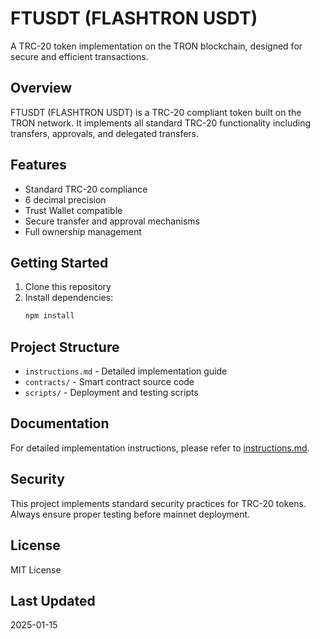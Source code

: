 # FTUSDT (FLASHTRON USDT)

A TRC-20 token implementation on the TRON blockchain, designed for secure and efficient transactions.

## Overview

FTUSDT (FLASHTRON USDT) is a TRC-20 compliant token built on the TRON network. It implements all standard TRC-20 functionality including transfers, approvals, and delegated transfers.

## Features

- Standard TRC-20 compliance
- 6 decimal precision
- Trust Wallet compatible
- Secure transfer and approval mechanisms
- Full ownership management

## Getting Started

1. Clone this repository
2. Install dependencies:
   ```bash
   npm install
   ```

## Project Structure

- `instructions.md` - Detailed implementation guide
- `contracts/` - Smart contract source code
- `scripts/` - Deployment and testing scripts

## Documentation

For detailed implementation instructions, please refer to [instructions.md](./instructions.md).

## Security

This project implements standard security practices for TRC-20 tokens. Always ensure proper testing before mainnet deployment.

## License

MIT License

## Last Updated

2025-01-15
